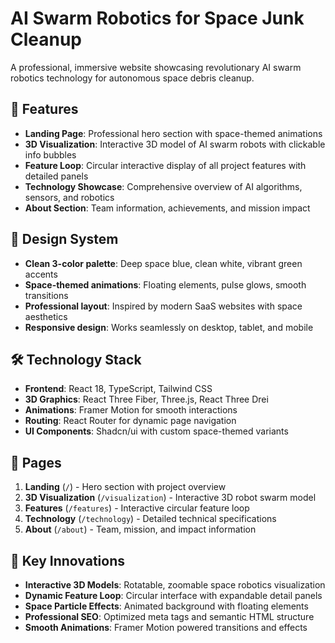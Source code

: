 # AI Swarm Robotics for Space Junk Cleanup

A professional, immersive website showcasing revolutionary AI swarm robotics technology for autonomous space debris cleanup.

## 🚀 Features

- **Landing Page**: Professional hero section with space-themed animations
- **3D Visualization**: Interactive 3D model of AI swarm robots with clickable info bubbles
- **Feature Loop**: Circular interactive display of all project features with detailed panels
- **Technology Showcase**: Comprehensive overview of AI algorithms, sensors, and robotics
- **About Section**: Team information, achievements, and mission impact

## 🎨 Design System

- **Clean 3-color palette**: Deep space blue, clean white, vibrant green accents
- **Space-themed animations**: Floating elements, pulse glows, smooth transitions
- **Professional layout**: Inspired by modern SaaS websites with space aesthetics
- **Responsive design**: Works seamlessly on desktop, tablet, and mobile

## 🛠️ Technology Stack

- **Frontend**: React 18, TypeScript, Tailwind CSS
- **3D Graphics**: React Three Fiber, Three.js, React Three Drei
- **Animations**: Framer Motion for smooth interactions
- **Routing**: React Router for dynamic page navigation
- **UI Components**: Shadcn/ui with custom space-themed variants

## 📱 Pages

1. **Landing** (`/`) - Hero section with project overview
2. **3D Visualization** (`/visualization`) - Interactive 3D robot swarm model
3. **Features** (`/features`) - Interactive circular feature loop
4. **Technology** (`/technology`) - Detailed technical specifications
5. **About** (`/about`) - Team, mission, and impact information

## 🎯 Key Innovations

- **Interactive 3D Models**: Rotatable, zoomable space robotics visualization
- **Dynamic Feature Loop**: Circular interface with expandable detail panels
- **Space Particle Effects**: Animated background with floating elements
- **Professional SEO**: Optimized meta tags and semantic HTML structure
- **Smooth Animations**: Framer Motion powered transitions and effects
